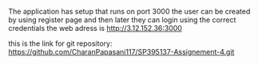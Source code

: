 The application has setup that runs on port 3000 
the user can be created by using register page and then later they can login using the correct credentials
the web adress is http://3.12.152.36:3000

this is the link for git repository: https://github.com/CharanPapasani117/SP395137-Assignement-4.git
